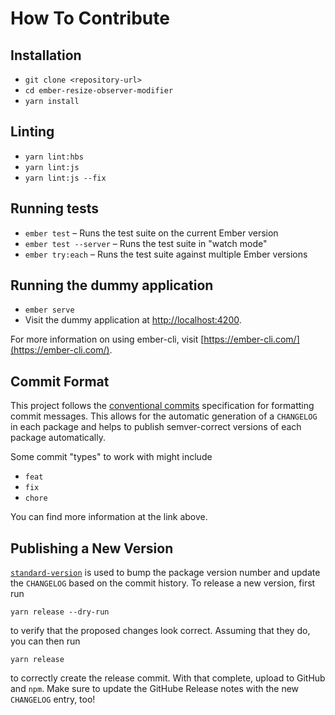 # How To Contribute

## Installation

- `git clone <repository-url>`
- `cd ember-resize-observer-modifier`
- `yarn install`

## Linting

- `yarn lint:hbs`
- `yarn lint:js`
- `yarn lint:js --fix`

## Running tests

- `ember test` – Runs the test suite on the current Ember version
- `ember test --server` – Runs the test suite in "watch mode"
- `ember try:each` – Runs the test suite against multiple Ember versions

## Running the dummy application

- `ember serve`
- Visit the dummy application at [http://localhost:4200](http://localhost:4200).

For more information on using ember-cli, visit [https://ember-cli.com/](https://ember-cli.com/).

## Commit Format

This project follows the [conventional commits](https://www.conventionalcommits.org/en/v1.0.0/) specification for formatting commit messages. This allows for the automatic generation of a `CHANGELOG` in each package and helps to publish semver-correct versions of each package automatically.

Some commit "types" to work with might include

- `feat`
- `fix`
- `chore`

You can find more information at the link above.

## Publishing a New Version

[`standard-version`](https://github.com/conventional-changelog/standard-version) is used to bump the package version number and update the `CHANGELOG` based on the commit history. To release a new version, first run

```
yarn release --dry-run
```

to verify that the proposed changes look correct. Assuming that they do, you can then run

```
yarn release
```

to correctly create the release commit. With that complete, upload to GitHub and `npm`. Make sure to update the GitHube Release notes with the new `CHANGELOG` entry, too!

